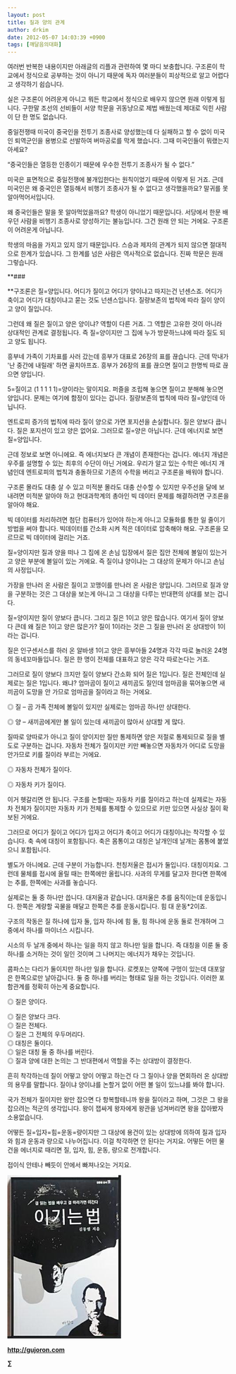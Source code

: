 ```yaml
---
layout: post
title: 질과 양의 관계
author: drkim
date: 2012-05-07 14:03:39 +0900
tags: [깨달음의대화]
---
```

여러번 반복한 내용이지만 아래글의 리플과 관련하여 몇 마디 보충합니다. 구조론이 학교에서 정식으로 공부하는 것이 아니기 때문에 독자 여러분들이 피상적으로 알고 어렵다고 생각하기 쉽습니다. 

실은 구조론이 어려운게 아니고 뭐든 학교에서 정식으로 배우지 않으면 원래 이렇게 됩니다. 구한말 조선의 선비들이 서양 학문을 귀동냥으로 제법 배웠는데 제대로 익힌 사람이 단 한 명도 없습니다. 

중일전쟁때 미국이 중국인을 전투기 조종사로 양성했는데 다 실패하고 할 수 없이 미국인 퇴역군인을 용병으로 선발하여 버마공로를 막게 했습니다. 그때 미국인들이 뭐랬는지 아세요? 

“중국인들은 열등한 인종이기 때문에 우수한 전투기 조종사가 될 수 없다.” 

미국은 표면적으로 중일전쟁에 불개입한다는 원칙이었기 때문에 이렇게 된 거죠. 근데 미국인은 왜 중국인은 열등해서 비행기 조종사가 될 수 없다고 생각했을까요? 말귀를 못알아먹어서입니다. 

왜 중국인들은 말을 못 알아먹었을까요? 학생이 아니었기 때문입니다. 서당에서 한문 배우던 사람을 비행기 조종사로 양성하기는 불능입니다. 그건 원래 안 되는 거에요. 구조론이 어려운게 아닙니다. 

학생의 마음을 가지고 있지 않기 때문입니다. 스승과 제자의 관계가 되지 않으면 절대적으로 한계가 있습니다. 그 한계를 넘은 사람은 역사적으로 없습니다. 진짜 학문은 원래 그렇습니다. 



**\### 

**구조론은 질=양입니다. 어디가 질이고 어디가 양이냐고 따지는건 넌센스죠. 어디가 축이고 어디가 대칭이냐고 묻는 것도 넌센스입니다. 질량보존의 법칙에 따라 질이 양이고 양이 질입니다. 

그런데 왜 질은 질이고 양은 양이냐? 역할이 다른 거죠. 그 역할은 고유한 것이 아니라 상대적인 관계로 결정됩니다. 즉 질=양이지만 그 집에 누가 방문하느냐에 따라 질도 되고 양도 됩니다. 

흥부네 가족이 기차표를 사러 갔는데 흥부가 대표로 26장의 표를 끊습니다. 근데 막내가 '난 중간에 내릴래' 하면 골치아프죠. 흥부가 26장의 표를 끊으면 질이고 한명씩 따로 끊으면 양입니다. 

5=질이고 (1 1 1 1 1)=양이라는 말이지요. 퍼즐을 조립해 놓으면 질이고 분해해 놓으면 양입니다. 문제는 여기에 함정이 있다는 겁니다. 질량보존의 법칙에 따라 질=양인데 아닙니다. 

엔트로피 증가의 법칙에 따라 질이 양으로 가면 포지션을 손실합니다. 질은 양보다 큽니다. 질은 포지션이 있고 양은 없어요. 그러므로 질=양은 아닙니다. 근데 에너지로 보면 질=양입니다. 

근데 정보로 보면 아니에요. 즉 에너지보다 큰 개념이 존재한다는 겁니다. 에너지 개념은 우주를 설명할 수 있는 최후의 수단이 아닌 거에요. 우리가 알고 있는 수학은 에너지 개념인데 엔트로피의 법칙과 충돌하므로 기존의 수학을 버리고 구조론을 배워야 합니다. 

구조론 몰라도 대충 살 수 있고 미적분 몰라도 대충 산수할 수 있지만 우주선을 달에 보내려면 미적분 알아야 하고 현대과학계의 총아인 빅 데이터 문제를 해결하려면 구조론을 알아야 해요. 

빅 데이터를 처리하려면 첨단 컴퓨터가 있어야 하는게 아니고 모듈화를 통한 일 줄이기 방법을 써야 합니다. 빅데이터를 간소화 시켜 적은 데이터로 압축해야 해요. 구조론을 모르므로 빅 데이터에 걸리는 거죠. 

질=양이지만 질과 양을 떠나 그 집에 온 손님 입장에서 질은 집안 전체에 볼일이 있는거고 양은 부분에 볼일이 있는 거에요. 즉 질이냐 양이냐는 그 대상의 문제가 아니고 손님의 사정입니다. 

가장을 만나러 온 사람은 질이고 꼬맹이를 만나러 온 사람은 양입니다. 그러므로 질과 양을 구분하는 것은 그 대상을 보는게 아니고 그 대상을 다루는 반대편의 상대를 보는 겁니다. 

질=양이지만 질이 양보다 큽니다. 그리고 질은 1이고 양은 많습니다. 여기서 질이 양보다 큰데 왜 질은 1이고 양은 많은가? 질이 1이라는 것은 그 질을 만나러 온 상대방이 1이라는 겁니다. 

질은 인구센서스를 하러 온 알바생 1이고 양은 흥부아들 24명과 각각 따로 놀러온 24명의 동네꼬마들입니다. 질은 한 명이 전체를 대표하고 양은 각각 따로논다는 거죠. 

그러므로 질이 양보다 크지만 질이 양보다 간소화 되어 질은 1입니다. 질은 전체인데 실제로는 질은 1입니다. 왜냐? 엄마곰이 질이고 새끼곰도 질인데 엄마곰을 묶어놓으면 새끼곰이 도망을 안 가므로 엄마곰을 질이라고 하는 거에요. 

◎ 질 – 곰 가족 전체에 볼일이 있지만 실제로는 엄마곰 하나만 상대한다.

  
◎ 양 – 새끼곰에게만 볼 일이 있는데 새끼곰이 많아서 상대할 게 많다. 

질따로 양따로가 아니고 질이 양이지만 질만 통제하면 양은 저절로 통제되므로 질을 별도로 구분하는 겁니다. 자동차 전체가 질이지만 키만 빼놓으면 자동차가 어디로 도망을 안가므로 키를 질이라 부르는 거에요. 

◎ 자동차 전체가 질이다.

  
◎ 자동차 키가 질이다. 

이거 헷갈리면 안 됩니다. 구조를 논할때는 자동차 키를 질이라고 하는데 실제로는 자동차 전체가 질이지만 자동차 키가 전체를 통제할 수 있으므로 키만 있으면 사실상 질이 확보된 거에요. 

그러므로 어디가 질이고 어디가 입자고 어디가 축이고 어디가 대칭이냐는 착각할 수 있습니다. 축 속에 대칭이 포함됩니다. 축은 몸통이고 대칭은 날개인데 날개는 몸통에 붙었으니 포함됩니다. 

별도가 아니에요. 근데 구분이 가능합니다. 천칭저울은 접시가 둘입니다. 대칭이지요. 그런데 물체를 접시에 올릴 때는 한쪽에만 올립니다. 사과의 무게를 달고자 한다면 한쪽에는 추를, 한쪽에는 사과를 놓습니다. 

실제로는 둘 중 하나만 씁니다. 대저울과 같습니다. 대저울은 추를 움직이는데 운동입니다. 한쪽은 계량할 곡물을 매달고 한쪽은 추를 운동시킵니다. 힘 대 운동*2이죠. 

구조의 작동은 질 하나에 입자 둘, 입자 하나에 힘 둘, 힘 하나에 운동 둘로 전개하며 그 중에서 하나를 마이너스 시킵니다. 

시소의 두 날개 중에서 하나는 일을 하지 않고 하나만 일을 합니다. 즉 대칭을 이룬 둘 중 하나를 소거하는 것이 일인 것이며 그 나머지는 에너지가 채우는 것입니다. 

콤파스는 다리가 둘이지만 하나만 일을 합니다. 로켓포는 양쪽에 구멍이 있는데 대포알은 한쪽으로만 날아갑니다. 둘 중 하나를 버리는 형태로 일을 하는 것입니다. 이러한 포함관계를 정확히 아는게 중요합니다. 

◎ 질은 양이다.

  
◎ 질은 양보다 크다.  
◎ 질은 전체다.  
◎ 질은 그 전체의 우두머리다.  
◎ 대칭은 둘이다.  
◎ 일은 대칭 둘 중 하나를 버린다.  
◎ 질과 양에 대한 논의는 그 반대편에서 역할을 주는 상대방이 결정한다. 

흔히 착각하는데 질이 어떻고 양이 어떻고 하는건 다 그 질이나 양을 면회하러 온 상대방의 용무를 말합니다. 질이냐 양이냐를 논할거 없이 어떤 볼 일이 있느냐를 봐야 합니다. 

국가 전체가 질이지만 왕만 잡으면 다 항복할테니까 왕을 질이라고 하며, 그것은 그 왕을 잡으려는 적군의 생각입니다. 왕이 잽싸게 왕자에게 왕관을 넘겨버리면 왕을 잡아봤자 소용없습니다. 

어떻든 질=입자=힘=운동=량이지만 그 대상에 용건이 있는 상대방에 의하여 질과 입자와 힘과 운동과 량으로 나누어집니다. 이걸 착각하면 안 된다는 거지요. 어떻든 어떤 물건을 에너지로 때리면 질, 입자, 힘, 운동, 량으로 전개합니다. 

접이식 안테나 빼듯이 안에서 빠져나오는 거지요. 





![](/files/attach/images/199/290/248/123456.JPG)







**http://gujoron.com** 


**∑**
